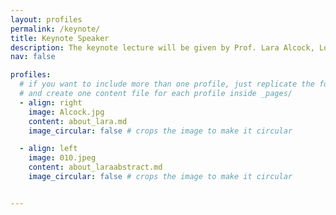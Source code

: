 ```yaml
---
layout: profiles
permalink: /keynote/
title: Keynote Speaker
description: The keynote lecture will be given by Prof. Lara Alcock, Loughborough University, UK.
nav: false

profiles:
  # if you want to include more than one profile, just replicate the following block
  # and create one content file for each profile inside _pages/
  - align: right
    image: Alcock.jpg
    content: about_lara.md
    image_circular: false # crops the image to make it circular

  - align: left
    image: 010.jpeg
    content: about_laraabstract.md
    image_circular: false # crops the image to make it circular


---
```

